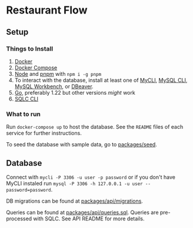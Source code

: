 # Restaurant Flow

## Setup

### Things to Install

1. [Docker](https://www.docker.com/get-started/)
2. [Docker Compose](https://docs.docker.com/compose/install/)
3. [Node](https://nodejs.org/en/download/package-manager) and [pnpm](https://pnpm.io/installation#using-npm) with `npm i -g pnpm`
4. To interact with the database, install at least one of [MyCLI](https://www.mycli.net/install), [MySQL CLI](https://dev.mysql.com/doc/refman/8.0/en/mysql.html), [MySQL Workbench](https://dev.mysql.com/downloads/workbench/), or [DBeaver](https://dbeaver.io/download/).
5. [Go](https://go.dev/doc/install), preferably 1.22 but other versions _might_ work
6. [SQLC CLI](https://docs.sqlc.dev/en/latest/overview/install.html)

### What to run

Run `docker-compose up` to host the database. See the `README` files of each service for further instructions.

To seed the database with sample data, go to [packages/seed](./packages/seed/).

## Database

Connect with `mycli -P 3306 -u user -p password` or if you don't have MyCLI instaled run `mysql -P 3306 -h 127.0.0.1 -u user --password=password`.

DB migrations can be found at [packages/api/migrations](./packages/api/migrations/).

Queries can be found at [packages/api/queries.sql](./packages/api/queries.sql). Queries are pre-processed with SQLC. See API README for more details.
